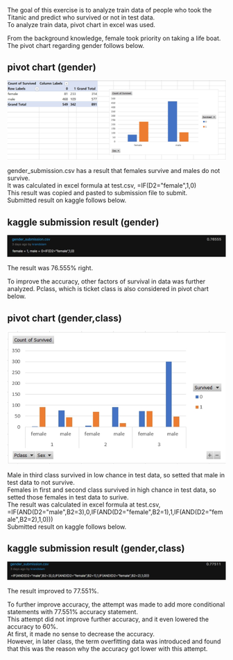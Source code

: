 The goal of this exercise is to analyze train data of people who took the Titanic and predict who survived or not in test data.  
To analyze train data, pivot chart in excel was used.  

From the background knowledge, female took priority on taking a life boat.  
The pivot chart regarding gender follows below.  

pivot chart (gender)
--------------
![pivot_gender](./pivot_gender.jpg)

gender_submission.csv has a result that females survive and males do not survive.  
It was calculated in excel formula at test.csv, =IF(D2="female",1,0)  
This result was copied and pasted to submission file to submit.  
Submitted result on kaggle follows below.

kaggle submission result (gender)
--------------
![kaggle_gender](./kaggle_gender.jpg)

The result was 76.555% right.  

To improve the accuracy, other factors of survival in data was further analyzed.
Pclass, which is ticket class is also considered in pivot chart below.  

pivot chart (gender,class)
--------------
![pivot_gender&pclass](./pivot_gender&pclass.jpg)

Male in third class survived in low chance in test data, so setted that male in test data to not survive.  
Females in first and second class survived in high chance in test data, so setted those females in test data to surive.  
The result was calculated in excel formula at test.csv, =IF(AND(D2="male",B2=3),0,IF(AND(D2="female",B2=1),1,IF(AND(D2="female",B2=2),1,0)))  
Submitted result on kaggle follows below.

kaggle submission result (gender,class)
--------------
![kaggle_gender&pclass](./kaggle_gender&pclass.jpg)

The result improved to 77.551%.  

To further improve accuracy, the attempt was made to add more conditional statements with 77.551% accuracy statement.  
This attempt did not improve further accuracy, and it even lowered the accuracy to 60%.  
At first, it made no sense to decrease the accuracy.  
However, in later class, the term overfitting data was introduced and found that this was the reason why the accuracy got lower with this attempt.  
